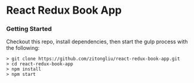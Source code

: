 # React Redux Book App


### Getting Started

Checkout this repo, install dependencies, then start the gulp process with the following:

```
> git clone https://github.com/zitongliu/react-redux-book-app.git
> cd react-redux-book-app
> npm install
> npm start
```
